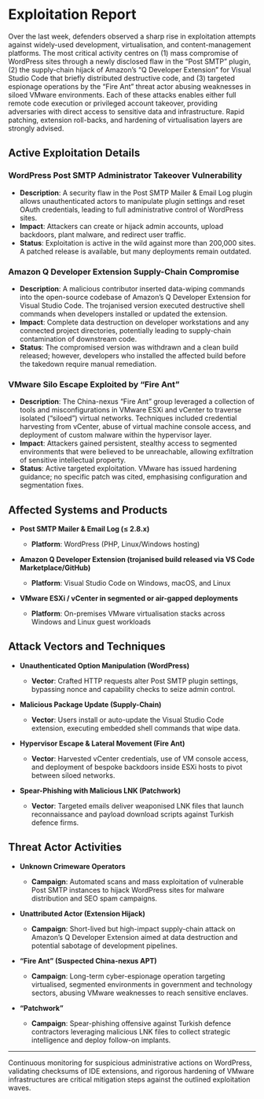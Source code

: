 # Exploitation Report

Over the last week, defenders observed a sharp rise in exploitation attempts against widely-used development, virtualisation, and content-management platforms. The most critical activity centres on (1) mass compromise of WordPress sites through a newly disclosed flaw in the “Post SMTP” plugin, (2) the supply-chain hijack of Amazon’s “Q Developer Extension” for Visual Studio Code that briefly distributed destructive code, and (3) targeted espionage operations by the “Fire Ant” threat actor abusing weaknesses in siloed VMware environments. Each of these attacks enables either full remote code execution or privileged account takeover, providing adversaries with direct access to sensitive data and infrastructure. Rapid patching, extension roll-backs, and hardening of virtualisation layers are strongly advised.

## Active Exploitation Details

### WordPress Post SMTP Administrator Takeover Vulnerability
- **Description**: A security flaw in the Post SMTP Mailer & Email Log plugin allows unauthenticated actors to manipulate plugin settings and reset OAuth credentials, leading to full administrative control of WordPress sites.  
- **Impact**: Attackers can create or hijack admin accounts, upload backdoors, plant malware, and redirect user traffic.  
- **Status**: Exploitation is active in the wild against more than 200,000 sites. A patched release is available, but many deployments remain outdated.  

### Amazon Q Developer Extension Supply-Chain Compromise
- **Description**: A malicious contributor inserted data-wiping commands into the open-source codebase of Amazon’s Q Developer Extension for Visual Studio Code. The trojanised version executed destructive shell commands when developers installed or updated the extension.  
- **Impact**: Complete data destruction on developer workstations and any connected project directories, potentially leading to supply-chain contamination of downstream code.  
- **Status**: The compromised version was withdrawn and a clean build released; however, developers who installed the affected build before the takedown require manual remediation.  

### VMware Silo Escape Exploited by “Fire Ant”
- **Description**: The China-nexus “Fire Ant” group leveraged a collection of tools and misconfigurations in VMware ESXi and vCenter to traverse isolated (“siloed”) virtual networks. Techniques included credential harvesting from vCenter, abuse of virtual machine console access, and deployment of custom malware within the hypervisor layer.  
- **Impact**: Attackers gained persistent, stealthy access to segmented environments that were believed to be unreachable, allowing exfiltration of sensitive intellectual property.  
- **Status**: Active targeted exploitation. VMware has issued hardening guidance; no specific patch was cited, emphasising configuration and segmentation fixes.  

## Affected Systems and Products

- **Post SMTP Mailer & Email Log (≤ 2.8.x)**  
  - **Platform**: WordPress (PHP, Linux/Windows hosting)  

- **Amazon Q Developer Extension (trojanised build released via VS Code Marketplace/GitHub)**  
  - **Platform**: Visual Studio Code on Windows, macOS, and Linux  

- **VMware ESXi / vCenter in segmented or air-gapped deployments**  
  - **Platform**: On-premises VMware virtualisation stacks across Windows and Linux guest workloads  

## Attack Vectors and Techniques

- **Unauthenticated Option Manipulation (WordPress)**  
  - **Vector**: Crafted HTTP requests alter Post SMTP plugin settings, bypassing nonce and capability checks to seize admin control.

- **Malicious Package Update (Supply-Chain)**  
  - **Vector**: Users install or auto-update the Visual Studio Code extension, executing embedded shell commands that wipe data.

- **Hypervisor Escape & Lateral Movement (Fire Ant)**  
  - **Vector**: Harvested vCenter credentials, use of VM console access, and deployment of bespoke backdoors inside ESXi hosts to pivot between siloed networks.

- **Spear-Phishing with Malicious LNK (Patchwork)**  
  - **Vector**: Targeted emails deliver weaponised LNK files that launch reconnaissance and payload download scripts against Turkish defence firms.

## Threat Actor Activities

- **Unknown Crimeware Operators**  
  - **Campaign**: Automated scans and mass exploitation of vulnerable Post SMTP instances to hijack WordPress sites for malware distribution and SEO spam campaigns.

- **Unattributed Actor (Extension Hijack)**  
  - **Campaign**: Short-lived but high-impact supply-chain attack on Amazon’s Q Developer Extension aimed at data destruction and potential sabotage of development pipelines.

- **“Fire Ant” (Suspected China-nexus APT)**  
  - **Campaign**: Long-term cyber-espionage operation targeting virtualised, segmented environments in government and technology sectors, abusing VMware weaknesses to reach sensitive enclaves.

- **“Patchwork”**  
  - **Campaign**: Spear-phishing offensive against Turkish defence contractors leveraging malicious LNK files to collect strategic intelligence and deploy follow-on implants.

---

Continuous monitoring for suspicious administrative actions on WordPress, validating checksums of IDE extensions, and rigorous hardening of VMware infrastructures are critical mitigation steps against the outlined exploitation waves.
